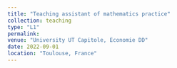```yaml
---
title: "Teaching assistant of mathematics practice"
collection: teaching
type: "L1"
permalink: 
venue: "University UT Capitole, Economie DD"
date: 2022-09-01
location: "Toulouse, France"
---
```

